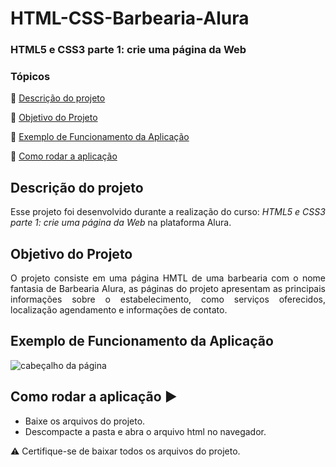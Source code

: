 <h1>HTML-CSS-Barbearia-Alura</h1> 
<h3>HTML5 e CSS3 parte 1: crie uma página da Web</h3>

### Tópicos 

:small_blue_diamond: [Descrição do projeto](#descrição-do-projeto)

:small_blue_diamond: [Objetivo do Projeto](#objetivo-do-projeto)

:small_blue_diamond: [Exemplo de Funcionamento da Aplicação](#exemplo-de-funcionamento-da-aplicação)

:small_blue_diamond: [Como rodar a aplicação](#como-rodar-a-aplicação-arrow_forward)


## Descrição do projeto 

<p align="justify">

<p>Esse projeto foi desenvolvido durante a realização do curso: <em>HTML5 e CSS3 parte 1: crie uma página da Web</em> na plataforma Alura.</p>

## Objetivo do Projeto
<p align="justify">
O projeto consiste em uma página HMTL de uma barbearia com o nome fantasia de Barbearia Alura, as páginas do projeto apresentam as principais informações sobre o estabelecimento, como serviços oferecidos, localização agendamento e informações de contato.
</p>

## Exemplo de Funcionamento da Aplicação

![cabeçalho da página](https://github.com/ArlindoMessias/HTML-CSS-BarbeariaAlura/assets/47644068/4ca71f53-a794-48d3-a4df-7ebe3fad083b)

## Como rodar a aplicação :arrow_forward:

 - Baixe os arquivos do projeto. 
 - Descompacte a pasta e abra o arquivo html no navegador.
 
 :warning: Certifique-se de baixar todos os arquivos do projeto.

